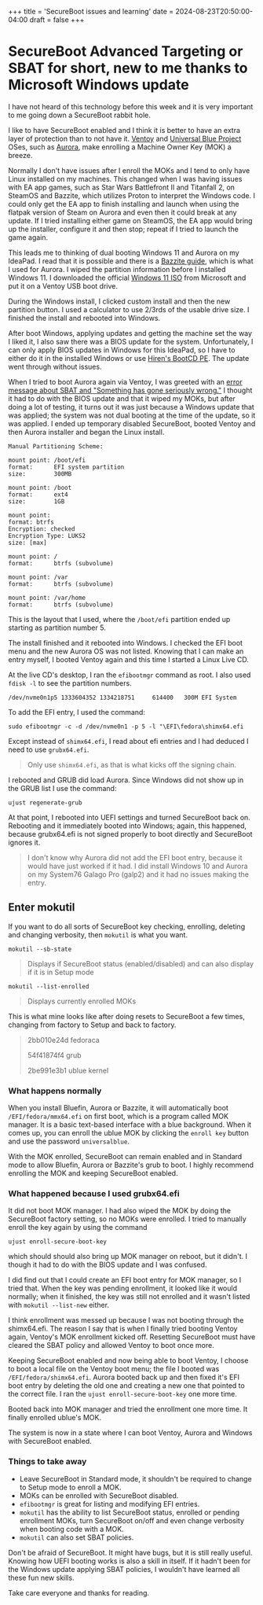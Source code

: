 +++
title = 'SecureBoot issues and learning'
date = 2024-08-23T20:50:00-04:00
draft = false
+++

# SecureBoot Advanced Targeting or SBAT for short, new to me thanks to Microsoft Windows update

I have not heard of this technology before this week and it is very important to me going down a SecureBoot rabbit hole.

I like to have SecureBoot enabled and I think it is better to have an extra layer of protection than to not have it. [Ventoy](https://github.com/ventoy/Ventoy/releases/) and [Universal Blue Project](https://universal-blue.org/) OSes, such as [Aurora](https://getaurora.dev/), make enrolling a Machine Owner Key (MOK) a breeze.

Normally I don't have issues after I enroll the MOKs and I tend to only have Linux installed on my machines. This changed when I was having issues with EA app games, such as Star Wars Battlefront II and Titanfall 2, on SteamOS and Bazzite, which utilizes Proton to interpret the Windows code. I could only get the EA app to finish installing and launch when using the flatpak version of Steam on Aurora and even then it could break at any update. If I tried installing either game on SteamOS, the EA app would bring up the installer, configure it and then stop; repeat if I tried to launch the game again.

This leads me to thinking of dual booting Windows 11 and Aurora on my IdeaPad. I read that it is possible and there is a [Bazzite guide](https://universal-blue.discourse.group/t/dual-boot-preliminary-setup-and-post-setup-guide/2743), which is what I used for Aurora. I wiped the partition information before I installed Windows 11. I downloaded the official [Windows 11 ISO](https://www.microsoft.com/software-download/windows11) from Microsoft and put it on a Ventoy USB boot drive.

During the Windows install, I clicked custom install and then the new partition button. I used a calculator to use 2/3rds of the usable drive size. I finished the install and rebooted into Windows.

After boot Windows, applying updates and getting the machine set the way I liked it, I also saw there was a BIOS update for the system. Unfortunately, I can only apply BIOS updates in Windows for this IdeaPad, so I have to either do it in the installed Windows or use [Hiren's BootCD PE](https://www.hirensbootcd.org/). The update went through without issues.

When I tried to boot Aurora again via Ventoy, I was greeted with an [error message about SBAT and "Something has gone seriously wrong."](https://arstechnica.com/security/2024/08/a-patch-microsoft-spent-2-years-preparing-is-making-a-mess-for-some-linux-users/) I thought it had to do with the BIOS update and that it wiped my MOKs, but after doing a lot of testing, it turns out it was just because a Windows update that was applied; the system was not dual booting at the time of the update, so it was applied. I ended up temporary disabled SecureBoot, booted Ventoy and then Aurora installer and began the Linux install.

```
Manual Partitioning Scheme:

mount point: /boot/efi  
format:      EFI system partition
size:        300MB  

mount point: /boot
format:      ext4
size:        1GB

mount point:
format: btrfs
Encryption: checked
Encryption Type: LUKS2
size: [max]

mount point: /
format:      btrfs (subvolume)

mount point: /var
format:      btrfs (subvolume)

mount point: /var/home
format:      btrfs (subvolume)
```

This is the layout that I used, where the `/boot/efi` partition ended up starting as partition number 5.

The install finished and it rebooted into Windows. I checked the EFI boot menu and the new Aurora OS was not listed. Knowing that I can make an entry myself, I booted Ventoy again and this time I started a Linux Live CD.

At the live CD's desktop, I ran the `efibootmgr` command as root. I also used `fdisk -l` to see the partition numbers.

```
/dev/nvme0n1p5 1333604352 1334218751     614400   300M EFI System
```

To add the EFI entry, I used the command:

```
sudo efibootmgr -c -d /dev/nvme0n1 -p 5 -l "\EFI\fedora\shimx64.efi
```

Except instead of `shimx64.efi`, I read about efi entries and I had deduced I need to use `grubx64.efi`.

> Only use `shimx64.efi`, as that is what kicks off the signing chain.

I rebooted and GRUB did load Aurora. Since Windows did not show up in the GRUB list I use the command:

```
ujust regenerate-grub
```

At that point, I rebooted into UEFI settings and turned SecureBoot back on. Rebooting and it immediately booted into Windows; again, this happened, because grubx64.efi is not signed properly to boot directly and SecureBoot ignores it.

> I don't know why Aurora did not add the EFI boot entry, because it would have just worked if it had. I did install Windows 10 and Aurora on my System76 Galago Pro (galp2) and it had no issues making the entry.

## Enter mokutil

If you want to do all sorts of SecureBoot key checking, enrolling, deleting and changing verbosity, then `mokutil` is what you want.

```
mokutil --sb-state
```

> Displays if SecureBoot status (enabled/disabled) and can also display if it is in Setup mode

```
mokutil --list-enrolled
```

> Displays currently enrolled MOKs

This is what mine looks like after doing resets to SecureBoot a few times, changing from factory to Setup and back to factory.

> 2bb010e24d fedoraca
> 
> 54f41874f4 grub
> 
> 2be991e3b1 ublue kernel

### What happens normally

When you install Bluefin, Aurora or Bazzite, it will automatically boot `/EFI/fedora/mmx64.efi` on first boot, which is a program called MOK manager. It is a basic text-based interface with a blue background. When it comes up, you can enroll the ublue MOK by clicking the `enroll key` button and use the password `universalblue`.

With the MOK enrolled, SecureBoot can remain enabled and in Standard mode to allow Bluefin, Aurora or Bazzite's grub to boot. I highly recommend enrolling the MOK and keeping SecureBoot enabled.

### What happened because I used grubx64.efi

It did not boot MOK manager. I had also wiped the MOK by doing the SecureBoot factory setting, so no MOKs were enrolled. I tried to manually enroll the key again by using the command

```
ujust enroll-secure-boot-key
```

which should should also bring up MOK manager on reboot, but it didn't. I though it had to do with the BIOS update and I was confused.

I did find out that I could create an EFI boot entry for MOK manager, so I tried that. When the key was pending enrollment, it looked like it would normally; when it finished, the key was still not enrolled and it wasn't listed with `mokutil --list-new` either.

I think enrollment was messed up because I was not booting through the shimx64.efi. The reason I say that is when I finally tried booting Ventoy again, Ventoy's MOK enrollment kicked off. Resetting SecureBoot must have cleared the SBAT policy and allowed Ventoy to boot once more.

Keeping SecureBoot enabled and now being able to boot Ventoy, I choose to boot a local file on the Ventoy boot menu; the file I booted was `/EFI/fedora/shimx64.efi`. Aurora booted back up and then fixed it's EFI boot entry by deleting the old one and creating a new one that pointed to the correct file. I ran the `ujust enroll-secure-boot-key` one more time.

Booted back into MOK manager and tried the enrollment one more time. It finally enrolled ublue's MOK.

The system is now in a state where I can boot Ventoy, Aurora and Windows with SecureBoot enabled.

### Things to take away

* Leave SecureBoot in Standard mode, it shouldn't be required to change to Setup mode to enroll a MOK.
* MOKs can be enrolled with SecureBoot disabled.
* `efibootmgr` is great for listing and modifying EFI entries.
* `mokutil` has the ability to list SecureBoot status, enrolled or pending enrollment MOKs, turn SecureBoot on/off and even change verbosity when booting code with a MOK.
* `mokutil` can also set SBAT policies.

Don't be afraid of SecureBoot. It might have bugs, but it is still really useful. Knowing how UEFI booting works is also a skill in itself. If it hadn't been for the Windows update applying SBAT policies, I wouldn't have learned all these fun new skills.

Take care everyone and thanks for reading.
